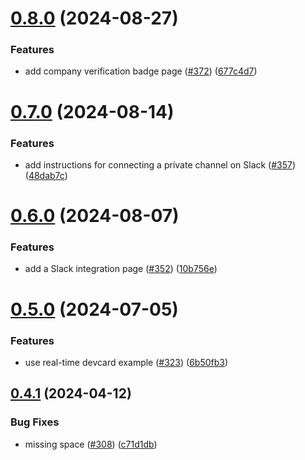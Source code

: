 # [0.8.0](https://github.com/dailydotdev/docs/compare/v0.7.0...v0.8.0) (2024-08-27)


### Features

* add company verification badge page ([#372](https://github.com/dailydotdev/docs/issues/372)) ([677c4d7](https://github.com/dailydotdev/docs/commit/677c4d7dfb59085dbaa64f3acb078d9aac284151))



# [0.7.0](https://github.com/dailydotdev/docs/compare/v0.6.0...v0.7.0) (2024-08-14)


### Features

* add instructions for connecting a private channel on Slack ([#357](https://github.com/dailydotdev/docs/issues/357)) ([48dab7c](https://github.com/dailydotdev/docs/commit/48dab7c3b57d85db178afa42a62633bab39f68e4))



# [0.6.0](https://github.com/dailydotdev/docs/compare/v0.5.0...v0.6.0) (2024-08-07)


### Features

* add a Slack integration page ([#352](https://github.com/dailydotdev/docs/issues/352)) ([10b756e](https://github.com/dailydotdev/docs/commit/10b756ec05b953d577b4981acd7f0bc08b597ff2))



# [0.5.0](https://github.com/dailydotdev/docs/compare/v0.4.1...v0.5.0) (2024-07-05)


### Features

* use real-time devcard example ([#323](https://github.com/dailydotdev/docs/issues/323)) ([6b50fb3](https://github.com/dailydotdev/docs/commit/6b50fb3b7b7974603d3d4cbabb3b0b27155f4d3f))



## [0.4.1](https://github.com/dailydotdev/docs/compare/v0.4.0...v0.4.1) (2024-04-12)


### Bug Fixes

* missing space ([#308](https://github.com/dailydotdev/docs/issues/308)) ([c71d1db](https://github.com/dailydotdev/docs/commit/c71d1db4ffaf2d16df9f80bdb8e5df1fa3109569))



